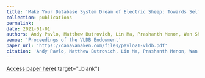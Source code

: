 ```yaml
---
title: 'Make Your Database System Dream of Electric Sheep: Towards Self-Driving Operation'
collection: publications
permalink:
date: 2021-01-01
authors: Andy Pavlo, Matthew Butrovich, Lin Ma, Prashanth Menon, Wan Shen Lim, Dana Van Aken, William Zhang
venue: 'Proceedings of the VLDB Endowment'
paper_url: 'https://danavanaken.com/files/pavlo21-vldb.pdf'
citation: 'Andy Pavlo, Matthew Butrovich, Lin Ma, Prashanth Menon, Wan Shen Lim, Dana Van Aken, William Zhang. Proceedings of the VLDB Endowment, 2021.'
---
```

[Access paper here](https://danavanaken.com/files/pavlo21-vldb.pdf){:target="_blank"}